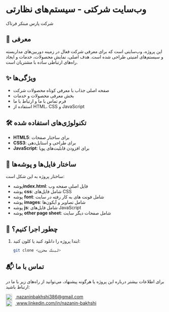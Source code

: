 # **وب‌سایت شرکتی - سیستم‌های نظارتی**  
شرکت پارس مبتکر فرتاک

## 📖 **معرفی**  
این پروژه، وب‌سایتی است که برای معرفی شرکت فعال در زمینه دوربین‌های مداربسته و سیستم‌های امنیتی طراحی شده است. هدف اصلی، نمایش محصولات، خدمات و ایجاد راه‌های ارتباطی ساده با مشتریان است.  

## ✨ **ویژگی‌ها**  
- صفحه اصلی جذاب با معرفی کوتاه محصولات شرکت  
- بخش معرفی محصولات و خدمات  
- فرم تماس با ما و ارتباط با ما  
- استفاده از HTML، CSS و JavaScript  

## 🛠️ **تکنولوژی‌های استفاده شده**  
- **HTML5**: برای ساختار صفحات  
- **CSS3**: برای طراحی و استایل‌دهی  
- **JavaScript**: برای افزودن قابلیت‌های پویا  
## 📂 **ساختار فایل‌ها و پوشه‌ها**  
ساختار پروژه به این شکل است:  
- پوشه**index.html**: فایل اصلی صفحه وب  
- پوشه **css**: شامل فایل‌های CSS
-  پوشه **font**: شامل فونت های به کار رفته در سایت 
- پوشه **images**: شامل تصاویر و آیکون‌ها
- پوشه **js**: شامل فایل‌های JavaScript  
- پوشه **other page sheet**: شامل صفحات دیگر سایت

## 🚀 **چطور اجرا کنیم؟**  
1. ابتدا پروژه را دانلود کنید یا کلون کنید:  
   ```bash
   git clone <لینک مخزن>
## 📬 **تماس با ما**  

برای اطلاعات بیشتر درباره این پروژه یا هرگونه پیشنهاد، می‌توانید از راه‌های زیر با ما در ارتباط باشید:  

<a href="mailto:your-email@example.com" target="_blank">
  <img src="https://cdn-icons-png.flaticon.com/512/732/732200.png" alt="Email Logo" width="20" style="vertical-align: middle; margin-right: 10px;">
     nazaninbakhshi386@gmail.com
</a>  

<br>

<a href="https://www.linkedin.com/in/your-linkedin-profile" target="_blank">
  <img src="https://cdn-icons-png.flaticon.com/512/145/145807.png" alt="LinkedIn Logo" width="20" style="vertical-align: middle; margin-right: 10px;">
  www.linkedin.com/in/nazanin-bakhshi
</a>
